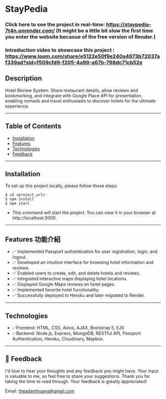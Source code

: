 # StayPedia 
### Click here to see the project in real-time: https://staypedia-7t4n.onrender.com/  (It might be a little bit slow the first time you enter the website becasue of the free version of Render.)
### Introduction video to showcase this project : https://www.loom.com/share/e5122e50f9e240a4973b72037af339ad?sid=f509cfd9-f205-4a99-a67b-798dc71cb52e



## Description
Hotel Review System: Share restaurant details, allow reviews and bookmarking, and integrate with Google Place API for presentation, enabling nomads and travel enthusiasts to discover hotels for the ultimate experience.


---
## Table of Contents

- [Installation](#installation)
- [Features](#Features)
- [Technologies](#Technologies)
- [Feedback](#Feedback)

---

## Installation 
To set up this project locally, please follow these steps:
```
$ cd <project_url>
$ npm install
$ npm start
```

* This command will start the project. You can view it in your browser at http://localhost:3000.

---

## Features 功能介紹

- ✅ Implemented Passport authentication for user registration, login, and logout.
- ✅ Developed an intuitive interface for browsing hotel information and reviews.
- ✅ Enabled users to create, edit, and delete hotels and reviews.
- ✅ Integrated interactive maps displaying hotel locations.
- ✅ Displayed Google Maps reviews on hotel pages.
- ✅ Implemented favorite hotel functionality.
- ✅ Successfully deployed to Heroku and later migrated to Render.


---

## Technologies  

- ✅Frontend:  HTML, CSS, Axios, AJAX, Bootstrap 5, EJS
- ✅Backend: Node.js, Express, MongoDB, RESTful API, Passport Authentication, Heroku, Cloudinary, Mapbox. 

---
## 🩷 Feedback

I'd love to hear your thoughts and any feedback you might have. Your input is valuable to me, so feel free to share your suggestions. Thank you for taking the time to read through. Your feedback is greatly appreciated!  
  
Email: theadamhuang@gmail.com
